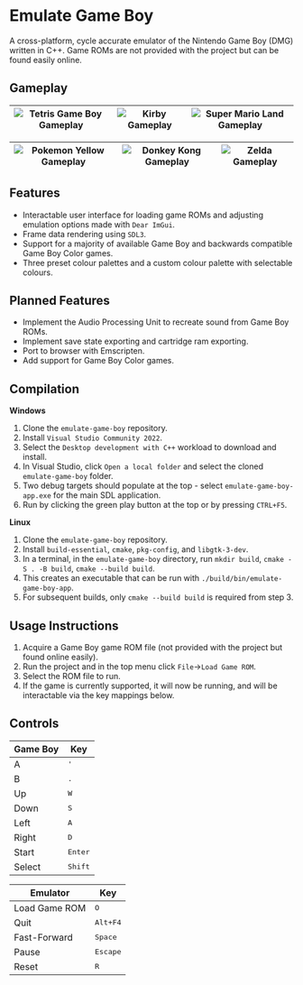 # Emulate Game Boy

A cross-platform, cycle accurate emulator of the Nintendo Game Boy (DMG) written in C++. Game ROMs are not provided with the project but can be found easily online.

## Gameplay
| ![Tetris Game Boy Gameplay](https://github.com/user-attachments/assets/23dae5d8-91a8-4843-bf50-9f1a194e72ac) | ![Kirby Gameplay](https://github.com/user-attachments/assets/6bd456a0-53ad-4fef-9dcf-ecd0b2504eca) | ![Super Mario Land Gameplay](https://github.com/user-attachments/assets/86acf98d-a079-49a3-92b6-7070b0591d3f) |
|---------------------------------|---------------------------------|---------------------------------|

| ![Pokemon Yellow Gameplay](https://github.com/user-attachments/assets/a6dce68c-cbb2-4688-8d13-b7fac0789bbb) | ![Donkey Kong Gameplay](https://github.com/user-attachments/assets/634cb879-4189-4196-b395-6e6e06999298) | ![Zelda Gameplay](https://github.com/user-attachments/assets/fc67733c-b722-44d2-9a22-70717476da85) | 
|---------------------------------|---------------------------------|---------------------------------|

## Features
- Interactable user interface for loading game ROMs and adjusting emulation options made with ```Dear ImGui```.
- Frame data rendering using ```SDL3```.
- Support for a majority of available Game Boy and backwards compatible Game Boy Color games.
- Three preset colour palettes and a custom colour palette with selectable colours.

## Planned Features
- Implement the Audio Processing Unit to recreate sound from Game Boy ROMs.
- Implement save state exporting and cartridge ram exporting.
- Port to browser with Emscripten.
- Add support for Game Boy Color games. 

## Compilation
**Windows**
1. Clone the ```emulate-game-boy``` repository.
2. Install ```Visual Studio Community 2022```.
3. Select the ```Desktop development with C++``` workload to download and install.
4. In Visual Studio, click ```Open a local folder``` and select the cloned ```emulate-game-boy``` folder.
5. Two debug targets should populate at the top - select ```emulate-game-boy-app.exe``` for the main SDL application.
6. Run by clicking the green play button at the top or by pressing ```CTRL+F5```.

**Linux**
1. Clone the ```emulate-game-boy``` repository.
2. Install ```build-essential```, ```cmake```, ```pkg-config```, and ```libgtk-3-dev```.
3. In a terminal, in the ```emulate-game-boy``` directory, run ```mkdir build```, ```cmake -S . -B build```, ```cmake --build build```.
4. This creates an executable that can be run with ```./build/bin/emulate-game-boy-app```.
5. For subsequent builds, only ```cmake --build build``` is required from step 3.

## Usage Instructions
1. Acquire a Game Boy game ROM file (not provided with the project but found online easily).
2. Run the project and in the top menu click ```File```->```Load Game ROM```.
3. Select the ROM file to run.
4. If the game is currently supported, it will now be running, and will be interactable via the key mappings below.

## Controls
| Game Boy | Key |
| --- | --- |
| A | <kbd>'</kbd> |
| B | <kbd>.</kbd> |
| Up | <kbd>W</kbd> |
| Down | <kbd>S</kbd> |
| Left | <kbd>A</kbd> |
| Right | <kbd>D</kbd> |
| Start | <kbd>Enter</kbd> |
| Select | <kbd>Shift</kbd> |

| Emulator | Key |
| --- | --- |
| Load Game ROM | <kbd>O</kbd> |
| Quit | <kbd>Alt+F4</kbd> |
| Fast-Forward | <kbd>Space</kbd> |
| Pause | <kbd>Escape</kbd> |
| Reset | <kbd>R</kbd> |

